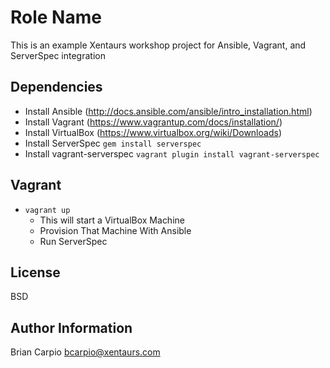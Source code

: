 Role Name
=========

This is an example Xentaurs workshop project for Ansible, Vagrant, and ServerSpec integration

Dependencies
----------------

* Install Ansible (http://docs.ansible.com/ansible/intro_installation.html)
* Install Vagrant (https://www.vagrantup.com/docs/installation/)
* Install VirtualBox (https://www.virtualbox.org/wiki/Downloads)
* Install ServerSpec `gem install serverspec`
* Install vagrant-serverspec `vagrant plugin install vagrant-serverspec`


Vagrant
----------------

* `vagrant up`
  * This will start a VirtualBox Machine
  * Provision That Machine With Ansible
  * Run ServerSpec

License
-------

BSD

Author Information
------------------

Brian Carpio
bcarpio@xentaurs.com
